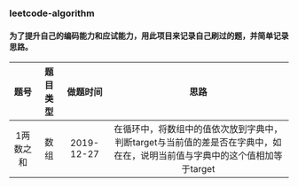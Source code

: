 ### leetcode-algorithm 

#### 为了提升自己的编码能力和应试能力，用此项目来记录自己刷过的题，并简单记录思路。

|   题号   |  题目类型  |  做题时间  |   思路   | 
|  :----: |   :----:  |  :----:   | :----:  |
| 1两数之和  | 数组 | 2019-12-27  | 在循环中，将数组中的值依次放到字典中，判断target与当前值的差是否在字典中，如在在，说明当前值与字典中的这个值相加等于target |